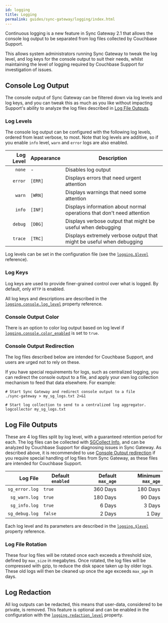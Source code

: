 ```yaml
---
id: logging
title: Logging
permalink: guides/sync-gateway/logging/index.html
---
```


Continuous logging is a new feature in Sync Gateway 2.1 that allows the console log output to be separated from log files collected by Couchbase Support.

This allows system administrators running Sync Gateway to tweak the log level, and log keys for the console output to suit their needs, whilst maintaining the level of logging required by Couchbase Support for investigation of issues.

## Console Log Output

The console output of Sync Gateway can be filtered down via log levels and log keys, and you can tweak this as much as you like without impacting Support's ability to analyze the log files described in [Log File Outputs](index.html#log-file-outputs).

### Log Levels

The console log output can be configured with the following log levels, ordered from least verbose, to most. Note that log levels are additive, so if you enable `info` level, `warn` and `error` logs are also enabled.

| Log Level | Appearance  | Description                                                            |
| ---------:|:----------- | ---------------------------------------------------------------------- |
|    `none` | -           | Disables log output                                                    |
|   `error` | `[ERR]`     | Displays errors that need urgent attention                             |
|    `warn` | `[WRN]`     | Displays warnings that need some attention                             |
|    `info` | `[INF]`     | Displays information about normal operations that don't need attention |
|   `debug` | `[DBG]`     | Displays verbose output that might be useful when debugging            |
|   `trace` | `[TRC]`     | Displays extremely verbose output that might be useful when debugging  |

Log levels can be set in the configuration file (see the [`logging.$level`](../../../guides/sync-gateway/config-properties/index.html#2.1/logging-$level) reference).

### Log Keys

Log keys are used to provide finer-grained control over what is logged. By default, only `HTTP` is enabled.

All log keys and descriptions are described in the [`logging.console.log_level`](../../../guides/sync-gateway/config-properties/index.html#2.1/logging-console-log_keys) property reference.

### Console Output Color

There is an option to color log output based on log level if [`logging.console.color_enabled`](../../../guides/sync-gateway/config-properties/index.html#2.1/logging-console-color_enabled) is set to `true`.

### Console Output Redirection

The log files described below are intended for Couchbase Support, and users are urged not to rely on these.

If you have special requirements for logs, such as centralized logging, you can redirect the console output to a file, and apply your own log collection mechanism to feed that data elsewhere.
For example:

    # Start Sync Gateway and redirect console output to a file
    ./sync-gateway > my_sg_logs.txt 2>&1
    
    # Start log collection to send to a centralized log aggregator.
    logcollector my_sg_logs.txt


## Log File Outputs

These are 4 log files split by log level, with a guaranteed retention period for each.
The log files can be collected with [SGCollect Info](../../../guides/sync-gateway/sgcollect-info/index.html), and can be analyzed by Couchbase Support for diagnosing issues in Sync Gateway.
As described above, it is recommended to use [Console Output redirection](index.html#console-output-redirection) if you require special handling of log files from Sync Gateway, as these files are intended for Couchbase Support.

| Log File       | Default `enabled` | Default `max_age` | Minimum `max_age` |
| --------------:| ----------------- | -----------------:| -----------------:|
| `sg_error.log` | `true`            |          360 Days |          180 Days |
|  `sg_warn.log` | `true`            |          180 Days |           90 Days |
|  `sg_info.log` | `true`            |            6 Days |            3 Days |
| `sg_debug.log` | `false`           |            2 Days |             1 Day |

 
Each log level and its parameters are described in the [`logging.$level`](../../../guides/sync-gateway/config-properties/index.html#2.1/logging-$level) property reference.

### Log File Rotation

These four log files will be rotated once each exceeds a threshold size, defined by `max_size` in megabytes.
Once rotated, the log files will be compressed with gzip, to reduce the disk space taken up by older logs.
These old logs will then be cleaned up once the age exceeds `max_age` in days.

## Log Redaction

All log outputs can be redacted, this means that user-data, considered to be private, is removed. This feature is optional and can be enabled in the configuration with the [`logging.redaction_level`](../../../guides/sync-gateway/config-properties/index.html#2.1/logging-redaction_level) property.

